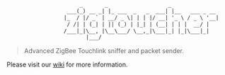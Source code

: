 ```txt
                       _       _                   _
                   ___(_) __ _| |_ ___  _   _  ___| |__   ___ _ __
                  |_  / |/ _` | __/ _ \| | | |/ __| '_ \ / _ \ '__|
                   / /| | (_| | || (_) | |_| | (__| | | |  __/ |
                  /___|_|\__, |\__\___/ \__,_|\___|_| |_|\___|_|
                         |___/
```

> Advanced ZigBee Touchlink sniffer and packet sender.

Please visit our [wiki](https://github.com/Hipuranyhou/zigtoucher/wiki) for more information.
